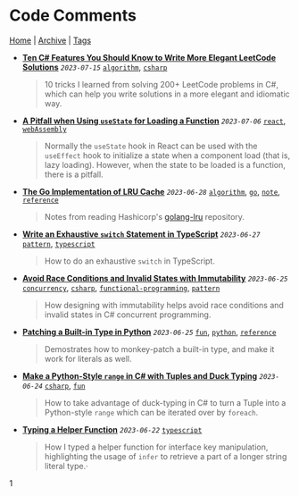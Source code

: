 # Code Comments

[Home](../../README.md) | [Archive](../archive.md) | [Tags](../tags.md)

- __[Ten C# Features You Should Know to Write More Elegant LeetCode Solutions](../../src/2023/7/15/leetcode_tricks_csharp/README.md)__
  _`2023-07-15`_
  [`algorithm`](../tags.md#algorithm), [`csharp`](../tags.md#csharp)

  > 10 tricks I learned from solving 200+ LeetCode problems in C#, which can help you write solutions in a more elegant and idiomatic way.
- __[A Pitfall when Using `useState` for Loading a Function](../../src/2023/7/6/usestate_with_function/README.md)__
  _`2023-07-06`_
  [`react`](../tags.md#react), [`webAssembly`](../tags.md#webAssembly)

  > Normally the `useState` hook in React can be used with the `useEffect` hook to initialize a state when a component load (that is, lazy loading). However, when the state to be loaded is a function, there is a pitfall.
- __[The Go Implementation of LRU Cache](../../src/2023/6/28/lru/README.md)__
  _`2023-06-28`_
  [`algorithm`](../tags.md#algorithm), [`go`](../tags.md#go), [`note`](../tags.md#note), [`reference`](../tags.md#reference)

  > Notes from reading Hashicorp's [golang-lru](https://github.com/hashicorp/golang-lru) repository.
- __[Write an Exhaustive `switch` Statement in TypeScript](../../src/2023/6/27/exhaustive_switch/README.md)__
  _`2023-06-27`_
  [`pattern`](../tags.md#pattern), [`typescript`](../tags.md#typescript)

  > How to do an exhaustive `switch` in TypeScript.
- __[Avoid Race Conditions and Invalid States with Immutability](../../src/2023/6/25/avoid_race_condition_with_immutability/README.md)__
  _`2023-06-25`_
  [`concurrency`](../tags.md#concurrency), [`csharp`](../tags.md#csharp), [`functional-programming`](../tags.md#functional-programming), [`pattern`](../tags.md#pattern)

  > How designing with immutability helps avoid race conditions and invalid states in C# concurrent programming.
- __[Patching a Built-in Type in Python](../../src/2023/6/25/patching_builtin_types_in_python/README.md)__
  _`2023-06-25`_
  [`fun`](../tags.md#fun), [`python`](../tags.md#python), [`reference`](../tags.md#reference)

  > Demostrates how to monkey-patch a built-in type, and make it work for literals as well.
- __[Make a Python-Style `range` in C# with Tuples and Duck Typing](../../src/2023/6/24/python_style_range/README.md)__
  _`2023-06-24`_
  [`csharp`](../tags.md#csharp), [`fun`](../tags.md#fun)

  > How to take advantage of duck-typing in C# to turn a Tuple into a Python-style `range` which can be iterated over by `foreach`.
- __[Typing a Helper Function](../../src/2023/6/22/typing_a_helper_function/README.md)__
  _`2023-06-22`_
  [`typescript`](../tags.md#typescript)

  > How I typed a helper function for interface key manipulation, highlighting the usage of `infer` to retrieve a part of a longer string literal type.·

1